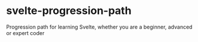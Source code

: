 # svelte-progression-path
Progression path for learning Svelte, whether you are a beginner, advanced or expert coder
